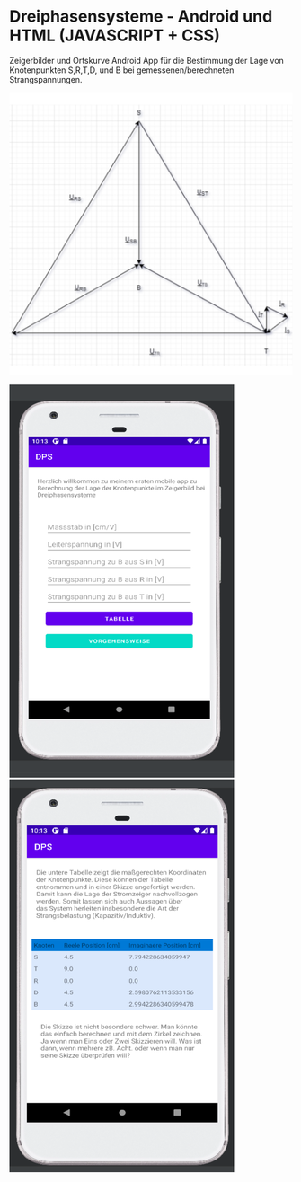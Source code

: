 # Dreiphasensysteme - Android und HTML (JAVASCRIPT + CSS)
Zeigerbilder und Ortskurve
Android App für die Bestimmung der Lage von Knotenpunkten S,R,T,D, und B bei gemessenen/berechneten Strangspannungen. 


![](icon.png)


![](s1.png) ![](s2.png)

